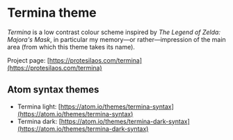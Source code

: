 # Termina theme

*Termina* is a low contrast colour scheme inspired by *The Legend of Zelda: Majora's Mask*, in particular my memory—or rather—impression of the main area (from which this theme takes its name).

Project page: [https://protesilaos.com/termina](https://protesilaos.com/termina)

## Atom syntax themes

- Termina light: [https://atom.io/themes/termina-syntax](https://atom.io/themes/termina-syntax)
- Termina dark: [https://atom.io/themes/termina-dark-syntax](https://atom.io/themes/termina-dark-syntax)
